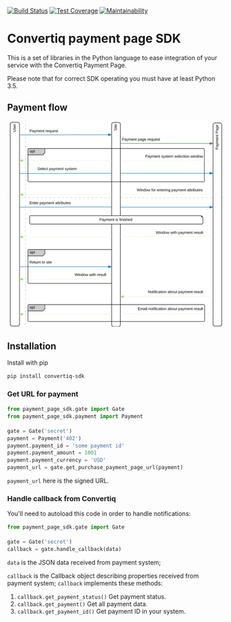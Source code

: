 [![Build Status](https://travis-ci.org/convertiq-sdk/paymentpage-sdk-python.svg?branch=master)](https://travis-ci.org/convertiq-sdk/paymentpage-sdk-python)
[![Test Coverage](https://api.codeclimate.com/v1/badges/d02745619d7dfdd5630f/test_coverage)](https://codeclimate.com/github/convertiq-sdk/paymentpage-sdk-python/test_coverage)
[![Maintainability](https://api.codeclimate.com/v1/badges/d02745619d7dfdd5630f/maintainability)](https://codeclimate.com/github/convertiq-sdk/paymentpage-sdk-python/maintainability)

# Convertiq payment page SDK

This is a set of libraries in the Python language to ease integration of your service
with the Convertiq Payment Page.

Please note that for correct SDK operating you must have at least Python 3.5.  

## Payment flow

![Payment flow](https://raw.githubusercontent.com/convertiq-sdk/paymentpage-sdk-python/master/flow.png)

## Installation

Install with pip
```bash
pip install convertiq-sdk
```

### Get URL for payment

```python
from payment_page_sdk.gate import Gate
from payment_page_sdk.payment import Payment

gate = Gate('secret')
payment = Payment('402')
payment.payment_id = 'some payment id'
payment.payment_amount = 1001
payment.payment_currency = 'USD'
payment_url = gate.get_purchase_payment_page_url(payment)
``` 

`payment_url` here is the signed URL.

### Handle callback from Convertiq

You'll need to autoload this code in order to handle notifications:

```python
from payment_page_sdk.gate import Gate

gate = Gate('secret')
callback = gate.handle_callback(data)
```

`data` is the JSON data received from payment system;

`callback` is the Callback object describing properties received from payment system;
`callback` implements these methods: 
1. `callback.get_payment_status()`
    Get payment status.
2. `callback.get_payment()`
    Get all payment data.
3. `callback.get_payment_id()`
    Get payment ID in your system.
